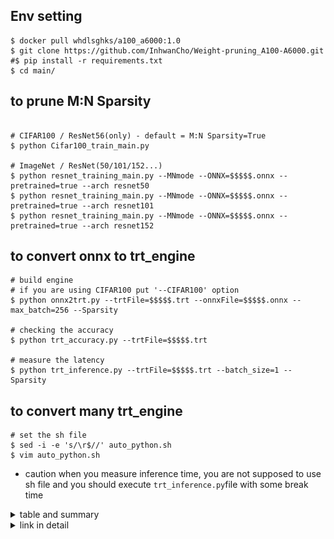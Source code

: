 ## Env setting
```
$ docker pull whdlsghks/a100_a6000:1.0
$ git clone https://github.com/InhwanCho/Weight-pruning_A100-A6000.git
#$ pip install -r requirements.txt
$ cd main/
```

## to prune M:N Sparsity
```

# CIFAR100 / ResNet56(only) - default = M:N Sparsity=True
$ python Cifar100_train_main.py 

# ImageNet / ResNet(50/101/152...)
$ python resnet_training_main.py --MNmode --ONNX=$$$$$.onnx --pretrained=true --arch resnet50
$ python resnet_training_main.py --MNmode --ONNX=$$$$$.onnx --pretrained=true --arch resnet101
$ python resnet_training_main.py --MNmode --ONNX=$$$$$.onnx --pretrained=true --arch resnet152
```

## to convert onnx to trt_engine
```
# build engine
# if you are using CIFAR100 put '--CIFAR100' option
$ python onnx2trt.py --trtFile=$$$$$.trt --onnxFile=$$$$$.onnx --max_batch=256 --Sparsity

# checking the accuracy
$ python trt_accuracy.py --trtFile=$$$$$.trt

# measure the latency
$ python trt_inference.py --trtFile=$$$$$.trt --batch_size=1 --Sparsity
```

## to convert many trt_engine
```
# set the sh file
$ sed -i -e 's/\r$//' auto_python.sh
$ vim auto_python.sh
```

- caution
when you measure inference time, you are not supposed to use sh file and you should execute `trt_inference.py`file with some break time


<details>
<summary>table and summary</summary>
<div markdown="1">
![캡처](src/a100_imgnet.PNG)
![캡처](src/a100_cifar100.PNG)
![캡처](src/graph.PNG)
![캡처](src/a6000_imagenet.PNG)
![캡처](src/a6000_cifiar100.PNG)
![캡처](src/tf32.PNG)


</div>
</details>

<details>
<summary>link in detail</summary>
<div markdown="1">

https://www.notion.so/keti-via/NPU-Weight-pruning-A100-A6000-Latency-2518e742b26e47e88b79ed9abac98166

</div>
</details>

